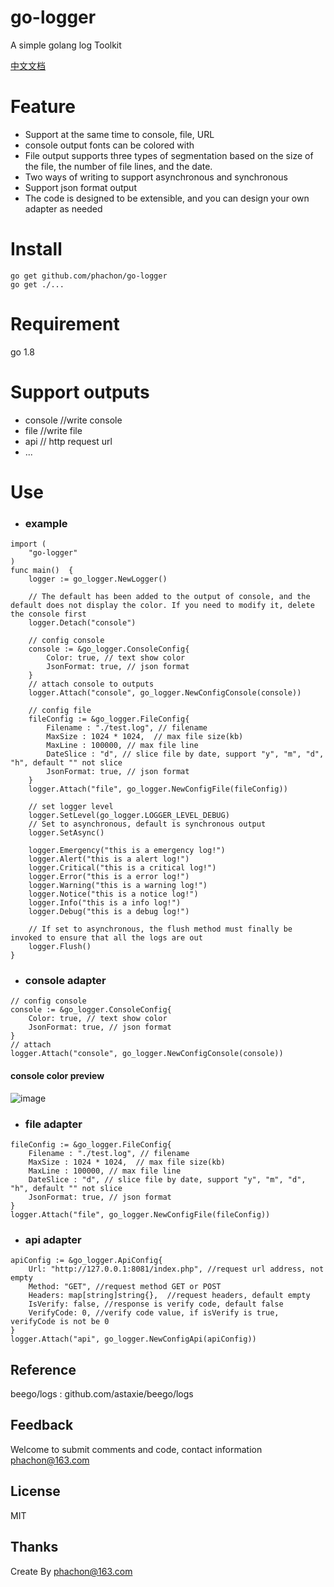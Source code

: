 # go-logger
A simple golang log Toolkit

[中文文档](/README.md)

# Feature
- Support at the same time to console, file, URL
- console output fonts can be colored with
- File output supports three types of segmentation based on the size of the file, the number of file lines, and the date.
- Two ways of writing to support asynchronous and synchronous
- Support json format output
- The code is designed to be extensible, and you can design your own adapter as needed

# Install

```
go get github.com/phachon/go-logger
go get ./...
```
# Requirement
go 1.8

# Support outputs
- console  //write console
- file     //write file
- api      // http request url
- ...


# Use

- ### example

```
import (
    "go-logger"
)
func main()  {
    logger := go_logger.NewLogger()

    // The default has been added to the output of console, and the default does not display the color. If you need to modify it, delete the console first
    logger.Detach("console")

    // config console
    console := &go_logger.ConsoleConfig{
        Color: true, // text show color
        JsonFormat: true, // json format
    }
    // attach console to outputs
    logger.Attach("console", go_logger.NewConfigConsole(console))

    // config file
    fileConfig := &go_logger.FileConfig{
        Filename : "./test.log", // filename
        MaxSize : 1024 * 1024,  // max file size(kb)
        MaxLine : 100000, // max file line
        DateSlice : "d", // slice file by date, support "y", "m", "d", "h", default "" not slice
        JsonFormat: true, // json format
    }
    logger.Attach("file", go_logger.NewConfigFile(fileConfig))

    // set logger level
    logger.SetLevel(go_logger.LOGGER_LEVEL_DEBUG)
    // Set to asynchronous, default is synchronous output
    logger.SetAsync()

    logger.Emergency("this is a emergency log!")
    logger.Alert("this is a alert log!")
    logger.Critical("this is a critical log!")
    logger.Error("this is a error log!")
    logger.Warning("this is a warning log!")
    logger.Notice("this is a notice log!")
    logger.Info("this is a info log!")
    logger.Debug("this is a debug log!")

    // If set to asynchronous, the flush method must finally be invoked to ensure that all the logs are out
    logger.Flush()
}
```
- ### console adapter
```
// config console
console := &go_logger.ConsoleConfig{
    Color: true, // text show color
    JsonFormat: true, // json format
}
// attach
logger.Attach("console", go_logger.NewConfigConsole(console))
```
#### console color preview
![image](https://github.com/phachon/go-logger/blob/master/_example/images/console.png)

- ### file adapter

```
fileConfig := &go_logger.FileConfig{
    Filename : "./test.log", // filename
    MaxSize : 1024 * 1024,  // max file size(kb)
    MaxLine : 100000, // max file line
    DateSlice : "d", // slice file by date, support "y", "m", "d", "h", default "" not slice
    JsonFormat: true, // json format
}
logger.Attach("file", go_logger.NewConfigFile(fileConfig))
```

- ### api adapter

```
apiConfig := &go_logger.ApiConfig{
    Url: "http://127.0.0.1:8081/index.php", //request url address, not empty
    Method: "GET", //request method GET or POST
    Headers: map[string]string{},  //request headers, default empty
    IsVerify: false, //response is verify code, default false
    VerifyCode: 0, //verify code value, if isVerify is true, verifyCode is not be 0
}
logger.Attach("api", go_logger.NewConfigApi(apiConfig))
```

## Reference
beego/logs : github.com/astaxie/beego/logs

## Feedback

Welcome to submit comments and code, contact information phachon@163.com

## License

MIT

Thanks
---------
Create By phachon@163.com
